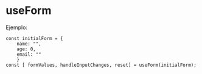 # useForm

Ejemplo: 

```
const initialForm = {
    name: "",
    age: 0,
    email: ""
    }
const [ formValues, handleInputChanges, reset] = useForm(initialForm);
```

